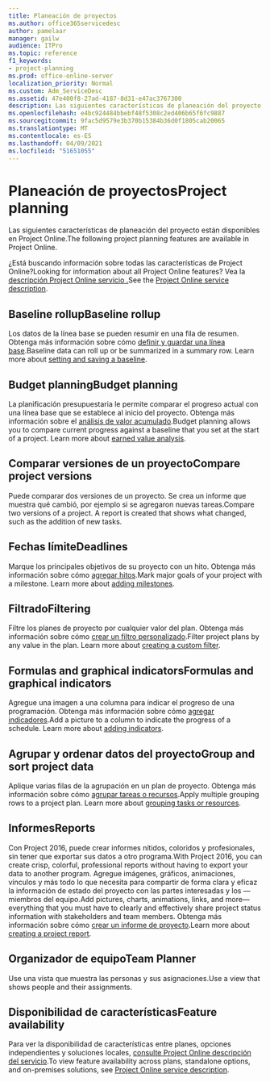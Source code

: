 ```yaml
---
title: Planeación de proyectos
ms.author: office365servicedesc
author: pamelaar
manager: gailw
audience: ITPro
ms.topic: reference
f1_keywords:
- project-planning
ms.prod: office-online-server
localization_priority: Normal
ms.custom: Adm_ServiceDesc
ms.assetid: 47e400f8-27ad-4187-8d31-e47ac3767300
description: Las siguientes características de planeación del proyecto están disponibles en Project Online.
ms.openlocfilehash: e4bc924484bbebf48f5308c2ed406b65f6fc9887
ms.sourcegitcommit: 9fac5d9579e3b370b15384b36d0f1805cab20065
ms.translationtype: MT
ms.contentlocale: es-ES
ms.lasthandoff: 04/09/2021
ms.locfileid: "51651055"
---
```

# <a name="project-planning"></a><span data-ttu-id="22c76-103">Planeación de proyectos</span><span class="sxs-lookup"><span data-stu-id="22c76-103">Project planning</span></span>

<span data-ttu-id="22c76-104">Las siguientes características de planeación del proyecto están disponibles en Project Online.</span><span class="sxs-lookup"><span data-stu-id="22c76-104">The following project planning features are available in Project Online.</span></span>
  
<span data-ttu-id="22c76-105">¿Está buscando información sobre todas las características de Project Online?</span><span class="sxs-lookup"><span data-stu-id="22c76-105">Looking for information about all Project Online features?</span></span> <span data-ttu-id="22c76-106">Vea la [descripción Project Online servicio .](project-online-service-description.md)</span><span class="sxs-lookup"><span data-stu-id="22c76-106">See the [Project Online service description](project-online-service-description.md).</span></span>
  
## <a name="baseline-rollup"></a><span data-ttu-id="22c76-107">Baseline rollup</span><span class="sxs-lookup"><span data-stu-id="22c76-107">Baseline rollup</span></span>

<span data-ttu-id="22c76-p102">Los datos de la línea base se pueden resumir en una fila de resumen. Obtenga más información sobre cómo [definir y guardar una línea base](https://go.microsoft.com/fwlink/p/?LinkId=271346).</span><span class="sxs-lookup"><span data-stu-id="22c76-p102">Baseline data can roll up or be summarized in a summary row. Learn more about [setting and saving a baseline](https://go.microsoft.com/fwlink/p/?LinkId=271346).</span></span>
  
## <a name="budget-planning"></a><span data-ttu-id="22c76-110">Budget planning</span><span class="sxs-lookup"><span data-stu-id="22c76-110">Budget planning</span></span>

<span data-ttu-id="22c76-p103">La planificación presupuestaria le permite comparar el progreso actual con una línea base que se establece al inicio del proyecto. Obtenga más información sobre el [análisis de valor acumulado](https://go.microsoft.com/fwlink/p/?LinkId=271336).</span><span class="sxs-lookup"><span data-stu-id="22c76-p103">Budget planning allows you to compare current progress against a baseline that you set at the start of a project. Learn more about [earned value analysis](https://go.microsoft.com/fwlink/p/?LinkId=271336).</span></span>
  
## <a name="compare-project-versions"></a><span data-ttu-id="22c76-113">Comparar versiones de un proyecto</span><span class="sxs-lookup"><span data-stu-id="22c76-113">Compare project versions</span></span>

<span data-ttu-id="22c76-p104">Puede comparar dos versiones de un proyecto. Se crea un informe que muestra qué cambió, por ejemplo si se agregaron nuevas tareas.</span><span class="sxs-lookup"><span data-stu-id="22c76-p104">Compare two versions of a project. A report is created that shows what changed, such as the addition of new tasks.</span></span>
  
## <a name="deadlines"></a><span data-ttu-id="22c76-116">Fechas límite</span><span class="sxs-lookup"><span data-stu-id="22c76-116">Deadlines</span></span>

<span data-ttu-id="22c76-p105">Marque los principales objetivos de su proyecto con un hito. Obtenga más información sobre cómo [agregar hitos](https://go.microsoft.com/fwlink/p/?LinkId=271339).</span><span class="sxs-lookup"><span data-stu-id="22c76-p105">Mark major goals of your project with a milestone. Learn more about [adding milestones](https://go.microsoft.com/fwlink/p/?LinkId=271339).</span></span>
  
## <a name="filtering"></a><span data-ttu-id="22c76-119">Filtrado</span><span class="sxs-lookup"><span data-stu-id="22c76-119">Filtering</span></span>

<span data-ttu-id="22c76-p106">Filtre los planes de proyecto por cualquier valor del plan. Obtenga más información sobre cómo [crear un filtro personalizado](https://go.microsoft.com/fwlink/p/?LinkId=271341).</span><span class="sxs-lookup"><span data-stu-id="22c76-p106">Filter project plans by any value in the plan. Learn more about [creating a custom filter](https://go.microsoft.com/fwlink/p/?LinkId=271341).</span></span>
  
## <a name="formulas-and-graphical-indicators"></a><span data-ttu-id="22c76-122">Formulas and graphical indicators</span><span class="sxs-lookup"><span data-stu-id="22c76-122">Formulas and graphical indicators</span></span>

<span data-ttu-id="22c76-p107">Agregue una imagen a una columna para indicar el progreso de una programación. Obtenga más información sobre cómo [agregar indicadores](https://go.microsoft.com/fwlink/p/?LinkId=271340).</span><span class="sxs-lookup"><span data-stu-id="22c76-p107">Add a picture to a column to indicate the progress of a schedule. Learn more about [adding indicators](https://go.microsoft.com/fwlink/p/?LinkId=271340).</span></span>
  
## <a name="group-and-sort-project-data"></a><span data-ttu-id="22c76-125">Agrupar y ordenar datos del proyecto</span><span class="sxs-lookup"><span data-stu-id="22c76-125">Group and sort project data</span></span>

<span data-ttu-id="22c76-p108">Aplique varias filas de la agrupación en un plan de proyecto. Obtenga más información sobre cómo [agrupar tareas o recursos](https://go.microsoft.com/fwlink/p/?LinkId=271326).</span><span class="sxs-lookup"><span data-stu-id="22c76-p108">Apply multiple grouping rows to a project plan. Learn more about [grouping tasks or resources](https://go.microsoft.com/fwlink/p/?LinkId=271326).</span></span>
  
## <a name="reports"></a><span data-ttu-id="22c76-128">Informes</span><span class="sxs-lookup"><span data-stu-id="22c76-128">Reports</span></span>

<span data-ttu-id="22c76-129">Con Project 2016, puede crear informes nítidos, coloridos y profesionales, sin tener que exportar sus datos a otro programa.</span><span class="sxs-lookup"><span data-stu-id="22c76-129">With Project 2016, you can create crisp, colorful, professional reports without having to export your data to another program.</span></span> <span data-ttu-id="22c76-130">Agregue imágenes, gráficos, animaciones, vínculos y más todo lo que necesita para compartir de forma clara y eficaz la información de estado del proyecto con las partes interesadas y los &mdash; miembros del equipo.</span><span class="sxs-lookup"><span data-stu-id="22c76-130">Add pictures, charts, animations, links, and more&mdash;everything that you must have to clearly and effectively share project status information with stakeholders and team members.</span></span> <span data-ttu-id="22c76-131">Obtenga más información sobre cómo [crear un informe de proyecto](https://go.microsoft.com/fwlink/p/?LinkId=271349).</span><span class="sxs-lookup"><span data-stu-id="22c76-131">Learn more about [creating a project report](https://go.microsoft.com/fwlink/p/?LinkId=271349).</span></span>
  
## <a name="team-planner"></a><span data-ttu-id="22c76-132">Organizador de equipo</span><span class="sxs-lookup"><span data-stu-id="22c76-132">Team Planner</span></span>

<span data-ttu-id="22c76-133">Use una vista que muestra las personas y sus asignaciones.</span><span class="sxs-lookup"><span data-stu-id="22c76-133">Use a view that shows people and their assignments.</span></span> 
  
## <a name="feature-availability"></a><span data-ttu-id="22c76-134">Disponibilidad de características</span><span class="sxs-lookup"><span data-stu-id="22c76-134">Feature availability</span></span>

<span data-ttu-id="22c76-135">Para ver la disponibilidad de características entre planes, opciones independientes y soluciones locales, [consulte Project Online descripción del servicio](project-online-service-description.md).</span><span class="sxs-lookup"><span data-stu-id="22c76-135">To view feature availability across plans, standalone options, and on-premises solutions, see [Project Online service description](project-online-service-description.md).</span></span>
  
